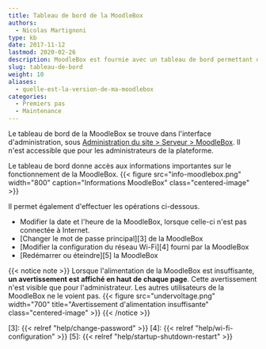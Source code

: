 ```yaml
---
title: Tableau de bord de la MoodleBox
authors:
  - Nicolas Martignoni
type: kb
date: 2017-11-12
lastmod: 2020-02-26
description: MoodleBox est fournie avec un tableau de bord permettant d'afficher différentes informations sur le matériel et le logiciel installé.
slug: tableau-de-bord
weight: 10
aliases:
  - quelle-est-la-version-de-ma-moodlebox
categories:
  - Premiers pas
  - Maintenance
---
```


Le tableau de bord de la MoodleBox se trouve dans l'interface d'administration, sous [Administration du site > Serveur > MoodleBox][1]. Il n'est accessible que pour les administrateurs de la plateforme.

Le tableau de bord donne accès aux informations importantes sur le fonctionnement de la MoodleBox.
{{< figure src="info-moodlebox.png" width="800" caption="Informations MoodleBox" class="centered-image" >}}

Il permet également d'effectuer les opérations ci-dessous.

- Modifier la date et l'heure de la MoodleBox, lorsque celle-ci n'est pas connectée à Internet.
- [Changer le mot de passe principal][3] de la MoodleBox
- [Modifier la configuration du réseau Wi-Fi][4] fourni par la MoodleBox
- [Redémarrer ou éteindre][5] la MoodleBox

{{< notice note >}}
Lorsque l'alimentation de la MoodleBox est insuffisante, __un avertissement est affiché en haut de chaque page__. Cette avertissement n'est visible que pour l'administrateur. Les autres utilisateurs de la MoodleBox ne le voient pas.
{{< figure src="undervoltage.png" width="700" title="Avertissement d'alimentation insuffisante" class="centered-image" >}}
{{< /notice >}}

 [1]: http://moodlebox.home/admin/tool/moodlebox/index.php
 [3]: {{< relref "help/change-password" >}}
 [4]: {{< relref "help/wi-fi-configuration" >}}
 [5]: {{< relref "help/startup-shutdown-restart" >}}
